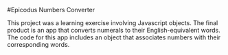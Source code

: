 #Epicodus Numbers Converter

This project was a learning exercise involving Javascript objects. The final product is an app that converts numerals to their English-equivalent words. The code for this app includes an object that associates numbers with their corresponding words.

